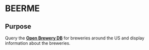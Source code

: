 # BEERME

## Purpose

Query the **[Open Brewery DB](https://www.openbrewerydb.org/)** for breweries around the US and display information about the breweries.
